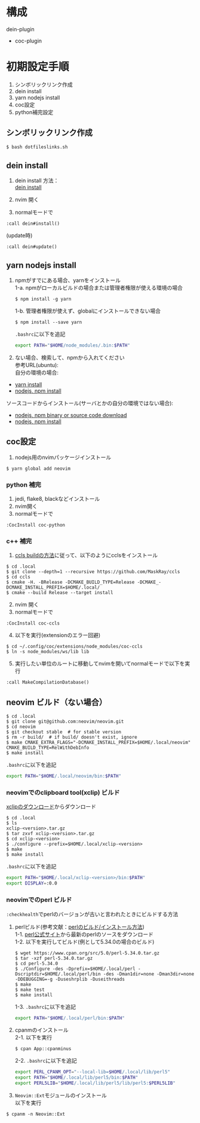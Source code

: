 # 構成
dein-plugin
 - coc-plugin

# 初期設定手順
1. シンボリックリンク作成
1. dein install
1. yarn nodejs install
1. coc設定
1. python補完設定

## シンボリックリンク作成

```bash
$ bash dotfileslinks.sh
```

## dein install
1. dein install 方法：  
[dein install](https://github.com/Shougo/dein.vim)

1. nvim 開く
1. normalモードで
```
:call dein#install()
```

(update時)
```
:call dein#update()
```

## yarn nodejs install
1. npmがすでにある場合、yarnをインストール  
   1-a. npmがローカルビルドの場合または管理者権限が使える環境の場合  
     ```
     $ npm install -g yarn
     ```
   1-b. 管理者権限が使えず、globalにインストールできない場合  
     ```
     $ npm install --save yarn
     ```
     `.bashrc`に以下を追記  
     ```sh
     export PATH="$HOME/node_modules/.bin:$PATH"
     ```

2. ない場合、検索して、npmから入れてください  
参考URL(ubuntu):  
自分の環境の場合:  
- [yarn install](https://yanor.net/wiki/?Node.js/yarn/yarn%E3%81%AE%E3%82%A4%E3%83%B3%E3%82%B9%E3%83%88%E3%83%BC%E3%83%AB+-+Ubuntu)  
- [nodejs, npm install](https://qiita.com/seibe/items/36cef7df85fe2cefa3ea)

ソースコードからインストール(サーバとかの自分の環境ではない場合):  
- [nodejs, npm binary or source code download](https://nodejs.org/en/download/)
- [nodejs, npm install](https://github.com/nodejs/help/wiki/Installation)

## coc設定
1. nodejs用のnvimパッケージインストール
```
$ yarn global add neovim
```

### python 補完
1. jedi, flake8, blackなどインストール
1. nvim開く
1. normalモードで
```
:CocInstall coc-python
```

### c++ 補完
1. [ccls buildの方法](https://github.com/MaskRay/ccls/wiki/Build)に従って、以下のようにcclsをインストール
```
$ cd .local
$ git clone --depth=1 --recursive https://github.com/MaskRay/ccls
$ cd ccls
$ cmake -H. -BRelease -DCMAKE_BUILD_TYPE=Release -DCMAKE_-DCMAKE_INSTALL_PREFIX=$HOME/.local/
$ cmake --build Release --target install
```
2. nvim 開く
3. normalモードで
```
:CocInstall coc-ccls
```
4. 以下を実行(extensionのエラー回避)
```
$ cd ~/.config/coc/extensions/node_modules/coc-ccls
$ ln -s node_modules/ws/lib lib
```
5. 実行したい単位のルートに移動してnvimを開いてnormalモードで以下を実行
```
:call MakeCompilationDatabase()
```
## neovim ビルド（ない場合）
```
$ cd .local
$ git clone git@github.com:neovim/neovim.git
$ cd neovim
$ git checkout stable  # for stable version
$ rm -r build/  # if build/ doesn't exist, ignore
$ make CMAKE_EXTRA_FLAGS="-DCMAKE_INSTALL_PREFIX=$HOME/.local/neovim" CMAKE_BUILD_TYPE=RelWithDebInfo
$ make install
```

`.bashrc`に以下を追記
```sh
export PATH="$HOME/.local/neovim/bin:$PATH"
```
### neovimでのclipboard tool(xclip) ビルド
[xclipのダウンロード](https://sourceforge.net/projects/xclip/)からダウンロード  
```
$ cd .local
$ ls
xclip-<version>.tar.gz
$ tar zxvf xclip-<version>.tar.gz
$ cd xclip-<version>
$ ./configure --prefix=$HOME/.local/xclip-<version>
$ make
$ make install
```

`.bashrc`に以下を追記
```sh
export PATH="$HOME/.local/xclip-<version>/bin:$PATH"
export DISPLAY=:0.0
```

### neovimでのperl ビルド
`:checkhealth`でperlのバージョンが古いと言われたときにビルドする方法  
1. perlビルド(参考文献：[perlのビルド/インストール方法](https://qiita.com/skaji/items/3dc443717250e56e0e0e))  
   1-1. [perl公式サイト](https://www.cpan.org/src/)から最新のperlのソースをダウンロード  
   1-2. 以下を実行してビルド(例として5.34.0の場合のビルド)  
   ```
   $ wget https://www.cpan.org/src/5.0/perl-5.34.0.tar.gz
   $ tar -xzf perl-5.34.0.tar.gz
   $ cd perl-5.34.0
   $ ./Configure -des -Dprefix=$HOME/.local/perl -Dscriptdir=$HOME/.local/perl/bin -des -Dman1dir=none -Dman3dir=none -DDEBUGGING=-g -Duseshrplib -Duseithreads
   $ make
   $ make test
   $ make install
   ```
   1-3. `.bashrc`に以下を追記  
   ```sh
   export PATH="$HOME/.local/perl/bin:$PATH"
   ```
2. cpanmのインストール    
   2-1. 以下を実行
   ```
   $ cpan App::cpanminus
   ```
   2-2. `.bashrc`に以下を追記
   ```sh
   export PERL_CPANM_OPT="--local-lib=$HOME/.local/lib/perl5"
   export PATH="$HOME/.local/lib/perl5/bin:$PATH"
   export PERL5LIB="$HOME/.local/lib/perl5/lib/perl5:$PERL5LIB"
   ```
3. `Neovim::Ext`モジュールのインストール  
以下を実行
```
$ cpanm -n Neovim::Ext
```
